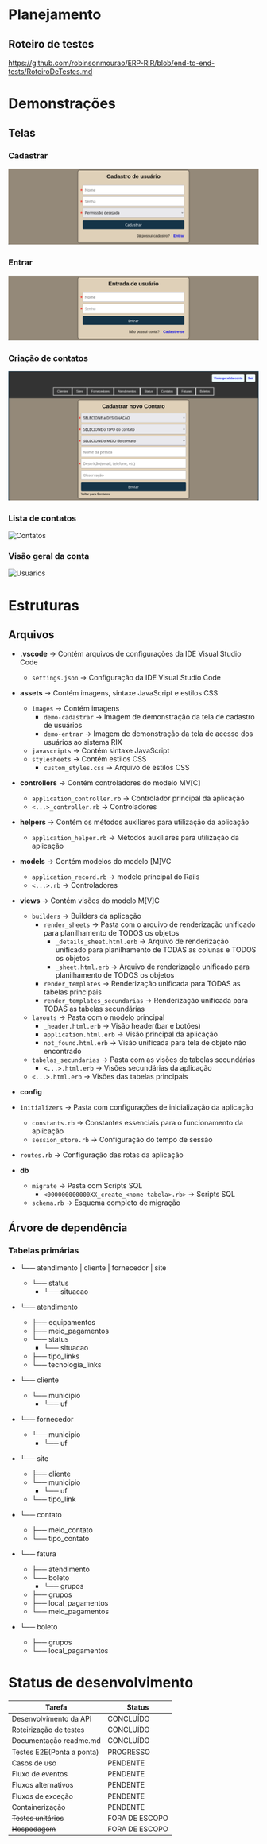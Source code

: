 # Planejamento
## Roteiro de testes
https://github.com/robinsonmourao/ERP-RIR/blob/end-to-end-tests/RoteiroDeTestes.md

# Demonstrações

## Telas
### Cadastrar
![Cadastrar](https://github.com/robinsonmourao/ERP-RIR/blob/end-to-end-tests/app/assets/images/demo-cadastrar.png)

### Entrar
![Entrar](https://github.com/robinsonmourao/ERP-RIR/blob/end-to-end-tests/app/assets/images/demo-entrar.png)

### Criação de contatos
![CadastroContatos](https://github.com/robinsonmourao/ERP-RIR/blob/end-to-end-tests/app/assets/images/demo-cadastro-contatos.png)

### Lista de contatos
![Contatos](https://raw.githubusercontent.com/robinsonmourao/RIX-system/main/app/assets/images/demo-lista-contatos.png)

### Visão geral da conta
![Usuarios](https://github.com/robinsonmourao/ERP-RIR/blob/end-to-end-tests/app/assets/images/demo-vis%C3%A3o-geral-da-conta.png)


# Estruturas

## Arquivos

- **.vscode** -> Contém arquivos de configurações da IDE Visual Studio Code
  - `settings.json` -> Configuração da IDE Visual Studio Code

- **assets** -> Contém imagens, sintaxe JavaScript e estilos CSS
  - `images` -> Contém imagens
    - `demo-cadastrar` -> Imagem de demonstração da tela de cadastro de usuários
    - `demo-entrar` -> Imagem de demonstração da tela de acesso dos usuários ao sistema RIX
  - `javascripts` -> Contém sintaxe JavaScript
  - `stylesheets` -> Contém estilos CSS
    - `custom_styles.css` -> Arquivo de estilos CSS

- **controllers** -> Contém controladores do modelo MV[C]
  - `application_controller.rb` -> Controlador principal da aplicação
  - `<...>_controller.rb` -> Controladores

- **helpers** -> Contém os métodos auxiliares para utilização da aplicação
  - `application_helper.rb` -> Métodos auxiliares para utilização da aplicação

- **models** -> Contém modelos do modelo [M]VC
  - `application_record.rb` -> modelo principal do Rails
  - `<...>.rb` -> Controladores

- **views** -> Contém visões do modelo M[V]C
  - `builders` -> Builders da aplicação
    - `render_sheets` -> Pasta com o arquivo de renderização unificado para planilhamento de TODOS os objetos
      - `_details_sheet.html.erb` -> Arquivo de renderização unificado para planilhamento de TODAS as colunas e TODOS os objetos
      - `_sheet.html.erb` -> Arquivo de renderização unificado para planilhamento de TODOS os objetos
    - `render_templates` -> Renderização unificada para TODAS as tabelas principais
    - `render_templates_secundarias` -> Renderização unificada para TODAS as tabelas secundárias
  - `layouts` -> Pasta com o modelo principal
    - `_header.html.erb` -> Visão header(bar e botões)
    - `application.html.erb` -> Visão principal da aplicação
    - `not_found.html.erb` -> Visão unificada para tela de objeto não encontrado
  - `tabelas_secundarias` -> Pasta com as visões de tabelas secundárias
    - `<...>.html.erb` -> Visões secundárias da aplicação
  - `<...>.html.erb` -> Visões das tabelas principais

- **config**
 - `initializers` -> Pasta com configurações de inicialização da aplicação
    - `constants.rb` -> Constantes essenciais para o funcionamento da aplicação
    - `session_store.rb` -> Configuração do tempo de sessão
  - `routes.rb` -> Configuração das rotas da aplicação <br>

- **db**
  - `migrate` -> Pasta com Scripts SQL
    - `<000000000000XX_create_<nome-tabela>.rb>` -> Scripts SQL
  - `schema.rb` -> Esquema completo de migração <br>

## Árvore de dependência
### Tabelas primárias

- └── atendimento | cliente | fornecedor | site
  - └── status
    - └── situacao

- └── atendimento
  - ├── equipamentos
  - ├── meio_pagamentos
  - └── status
    - └── situacao
  - ├── tipo_links
  - └── tecnologia_links

- └── cliente
  - └── municipio
    - └── uf

- └── fornecedor
  - └── municipio
    - └── uf

- └── site
  - ├── cliente
  - └── municipio
    - └── uf
  - └── tipo_link

- └── contato
  - ├── meio_contato
  - └── tipo_contato
  
- └── fatura
  - ├── atendimento
  - └── boleto
    - └── grupos
  - ├── grupos
  - ├── local_pagamentos
  - └── meio_pagamentos

- └── boleto
  - ├── grupos
  - └── local_pagamentos

# Status de desenvolvimento

| Tarefa             | Status        |
|--------------------|---------------|
| Desenvolvimento da API    | CONCLUÍDO    |
| Roteirização de testes    | CONCLUÍDO    |
| Documentação readme.md    | CONCLUÍDO    |
| Testes E2E(Ponta a ponta) | PROGRESSO    |
| Casos de uso              | PENDENTE     |
| Fluxo de eventos          | PENDENTE     |
| Fluxos alternativos       | PENDENTE     |
| Fluxos de exceção         | PENDENTE     |
| Containerização           | PENDENTE     |
| ~~Testes unitários~~      |FORA DE ESCOPO|
| ~~Hospedagem~~            |FORA DE ESCOPO|

